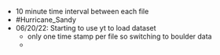 - 10 minute time interval between each file
- #Hurricane_Sandy 
- 06/20/22: Starting to use yt to load dataset
	- only one time stamp per file so switching to boulder data
	-  